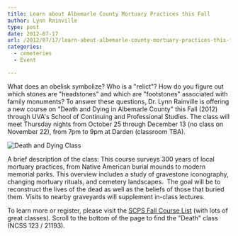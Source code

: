 ```yaml
---
title: Learn about Albemarle County Mortuary Practices this Fall
author: Lynn Rainville
type: post
date: 2012-07-17
url: /2012/07/17/learn-about-albemarle-county-mortuary-practices-this-fall/
categories:
  - cemeteries
  - Event

---
```

What does an obelisk symbolize? Who is a "relict"? How do you figure out which stones are "headstones" and which are "footstones" associated with family monuments? To answer these questions, Dr. Lynn Rainville is offering a new course on "Death and Dying in Albemarle County" this Fall (2012) through UVA's School of Continuing and Professional Studies. The class will meet Thursday nights from October 25 through December 13 (no class on November 22), from 7pm to 9pm at Darden (classroom TBA).

![Death and Dying Class](/media/2012/07/DeathDying1.jpg)

A brief description of the class: This course surveys 300 years of local mortuary practices, from Native American burial mounds to modern memorial parks. This overview includes a study of gravestone iconography, changing mortuary rituals, and cemetery landscapes.  The goal will be to reconstruct the lives of the dead as well as the beliefs of those that buried them. Visits to nearby graveyards will supplement in-class lectures.

To learn more or register, please visit the [SCPS Fall Course List][2] (with lots of great classes). Scroll to the bottom of the page to find the "Death" class (NCSS 123 / 21193).

 [1]: http://www.locohistory.org/blog/albemarle/wp-content/uploads/2012/07/DeathDying1.jpg
 [2]: http://www.scps.virginia.edu/programs/personal-enrichment-classes-fall2012
